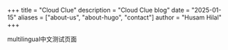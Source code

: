 +++
title = "Cloud Clue"
description = "Cloud Clue blog"
date = "2025-01-15"
aliases = ["about-us", "about-hugo", "contact"]
author = "Husam Hilal"
+++

multilingual中文测试页面
